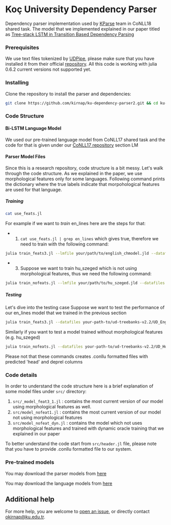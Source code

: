 # Koç University Dependency Parser 
Dependency parser implementation used by [KParse](http://universaldependencies.org/conll18/results.html) team in CoNLL18 shared task. The model that we implemented explained in our paper titled as [Tree-stack LSTM in Transition Based Dependency Parsing](http://universaldependencies.org/conll18/proceedings/pdf/K18-2012.pdf)

### Prerequisites
We use text files tokenized by [UDPipe](http://ufal.mff.cuni.cz/udpipe), please make sure that you have installed it from their official [repository](https://github.com/ufal/udpipe).
All this code is working  with julia 0.6.2 current versions not supported yet.

### Installing
Clone the repository to install the parser and dependencies:

```sh
git clone https://github.com/kirnap/ku-dependency-parser2.git && cd ku-dependency-parser2
```
### Code Structure


#### Bi-LSTM Language Model
We used our pre-trained language model from CoNLL17 shared task and the code for that is given under our [CoNLL17 repository](https://github.com/kirnap/ku-dependency-parser) section LM


#### Parser Model Files
Since this is a research repository, code structure is a bit messy. Let's walk through the code structure. As we explained in the paper, we use morphological features only for some languages. Following command prints the dictionary where the true labels indicate that  morpohological features are used for that language.


##### Training
```sh
cat use_feats.jl
```
For example if we want to *train* en_lines here are the steps for that: 

 - 1. ```cat use_feats.jl | grep en_lines``` which gives true, therefore we need to train with the following command:

 ```sh
 julia train_feats3.jl --lmfile your/path/to/english_chmodel.jld --datafiles /your-path-to/ud-treebanks-v2.2/UD_English-LinES/en_lines-ud-train.conllu  /your/path/to/ud-treebanks-v2.2/UD_English-LinES/en_lines-ud-dev.conllu --bestfile your_model_file.jld
 ```
 
 - 3. Suppose we want to train hu_szeged which is not using morphological features, thus we need the following command:
 
 ```sh
 julia train_nofeats.jl --lmfile your/path/to/hu_szeged.jld --datafiles /your-path-to/hu_szeged.train.conllu  /your-path-to/hu_szeged.dev.conllu --bestfile your_model_file.jld
 ```

##### Testing
Let's dive into the testing case
Suppose we want to test the performance of our en_lines model that we trained in the previous section

```sh
julia train_feats3.jl --datafiles your-path-to/ud-treebanks-v2.2/UD_English-LinES/en_lines-ud-dev.conllu --loadfile your-path-to/en_lines.jld --epochs 0 --output your_testfile.conllu
```

Similarly if you want to test a model trained without morphological features (e.g. hu_szeged)
```sh
julia train_nofeats.jl --datafiles your-path-to/ud-treebanks-v2.2/UD_Hungarian/hu_szeged.conllu --loadfile your-path-to/hu_szeged.jld --epochs 0 --output your_testfile.conllu
```
Please not that these commands creates .conllu formatted files with predicted 'head' and deprel columns


### Code details

In order to understand the code structure here is a brief explanation of some model files under ```src/``` directory:

1. ```src/_model_feat3_1.jl``` : contains the most current version of our model using morphological features as well.
2. ```src/model_nofeat1.jl```  : contains the most current version of our model not using morphological features 
3. ```src/model_nofeat_dyn.jl``` : contains the model which not uses morphological features and trained with dynamic oracle training that we explained in our paper

To better understand the code start from ```src/header.jl``` file, please note that you have to provide .conllu formatted file to our system.

### Pre-trained models
You may download the parser models from [here](http://ai.ku.edu.tr/models/conll18/parser)

You may download the language models from [here](http://ai.ku.edu.tr/models/conll18/lm)

## Additional help
For more help, you are welcome to [open an issue](https://github.com/kirnap/ku-dependency-parser/issues/new), or directly contact [okirnap@ku.edu.tr](mailto:okirnap@ku.edu.tr).
